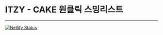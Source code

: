 # ITZY - CAKE 원클릭 스밍리스트

---

[![Netlify Status](https://api.netlify.com/api/v1/badges/03445bec-4a0c-4bf6-99fd-a6fd99b02e86/deploy-status)](https://app.netlify.com/sites/midzy/deploys)